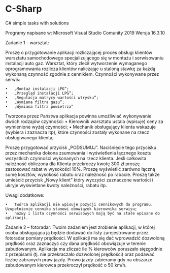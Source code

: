 # C-Sharp
C# simple tasks with solutions


Programy napisane w:
Microsoft Visual Studio Comunity 2019
Wersja 16.3.10


Zadanie 1 - warsztat:

Proszę o przygotowanie aplikacji rozliczającej proces obsługi klientów warsztatu samochodowego specjalizującego się w montażu i serwisowaniu instalacji auto gaz. Warsztat, który zlecił wytworzenie wymaganego oprogramowania rozlicza klientów naliczając u
staloną stawkę za każdą wykonaną czynność zgodnie z cennikiem. Czynności wykonywane przez serwis:

    •	„Montaż instalacji LPG”;
    •	„Przegląd instalacji LPG”;
    •	„Regulacja matrycy wartości wtrysku”;
    •	„Wymiana filtra gazu”;
    •	„Wymiana filtra powietrza”
Tworzona przez Państwa aplikacja powinna umożliwiać wykonywanie dwóch rodzajów czynności:
    •	Kierownik warsztatu ustala (wpisuje) ceny za wymienione wyżej czynności;
    •	Mechanik obsługujący klienta wskazuje (wybiera i zaznacza itp), które czynności zostały wykonane na rzecz obsługiwanego klienta;

Proszę przygotować przycisk „PODSUMUJ”. Naciśnięcie tego przycisku przez mechanika dokona zsumowania i wyświetlenia łącznego kosztu wszystkich czynności wykonanych na rzecz klienta.
Jeśli całkowita należność obliczona dla Klienta przekroczy kwotę 300 zł proszę zastosować rabat w wysokości 10%. 
Proszę wyświetlić zarówno łączną sumę kosztów, wysokość rabatu oraz należność po rabacie. Proszę także umieścić przycisk 
„Nowy klient” który wyczyści zaznaczone wartości i ukryje wyświetlane kwoty należności, rabatu itp.

 Uwagi dodatkowe:
 
    •	twórca aplikacji nie wpisuje pozycji cennikowych do programu. Uzupełnienie cennika stanowi obowiązek kierownika serwisu;
    •	nazwy i lista czynności serwisowych mają być na stałe wpisane do aplikacji.


Zadanie 2 – fotoradar:
Twoim zadaniem jest zrobienie aplikacji, w której osoba obsługująca ją będzie dodawać do listy zarejestrowane przez fotoradar pomiary prędkości. 
W aplikacji ma się dać wprowadzić dozwoloną prędkość oraz zaznaczyć czy dana prędkość obowiązuje w terenie zabudowanym. 
Aplikacja ma zliczać ile % kierowców poruszało sięzgodnie z przepisami (tj. nie przekraczało dozwolonej prędkości) oraz podawać liczbę zabranych praw jazdy. 
Prowo jazdy zabieramy gdy na obszarze zabudowanym kierowca przekroczył prędkość o 50 km/h.


